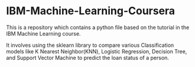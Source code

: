 # IBM-Machine-Learning-Coursera
This is a repository which contains a python file based on the tutorial in the IBM Machine Learning course.

It involves using the sklearn library to compare various Classification models like K Nearest Neighbor(KNN), Logistic Regression, Decision Tree, and Support Vector Machine to predict the loan status of a person.
